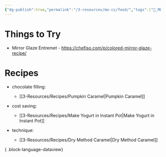 ```yaml
---
{"dg-publish":true,"permalink":"/3-resources/mo-cs/food/","tags":["📍_MOC"],"updated":"2025-10-18T22:32:55.553-07:00"}
---
```


# Things to Try
- Mirror Glaze Entremet - https://chefiso.com/p/colored-mirror-glaze-recipe/
# Recipes
- chocolate filling: 
    - [[3-Resources/Recipes/Pumpkin Caramel\|Pumpkin Caramel]]

- cost saving: 
    - [[3-Resources/Recipes/Make Yogurt in Instant Pot\|Make Yogurt in Instant Pot]]

- technique: 
    - [[3-Resources/Recipes/Dry Method Caramel\|Dry Method Caramel]]


{ .block-language-dataview}
